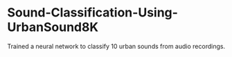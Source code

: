 # Sound-Classification-Using-UrbanSound8K
Trained a neural network to classify 10 urban sounds from audio recordings.
